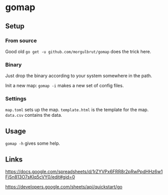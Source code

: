 # gomap

## Setup

### From source

Good old `go get -u github.com/morgulbrut/gomap` does the trick here.

### Binary

Just drop the binary according to your system somewhere in the path. 

Init a new map: `gomap -i` makes a new set of config files.

### Settings

`map.toml` sets up the map. 
`template.html` is the template for the map. 
`data.csv` contains the data.
 
## Usage

`gomap -h` gives some help.

## Links 
https://docs.google.com/spreadsheets/d/1rZYVPx6FRR8r2pRwPpdHHz6w1FjSn813O7sKIq5cVY0/edit#gid=0

https://developers.google.com/sheets/api/quickstart/go